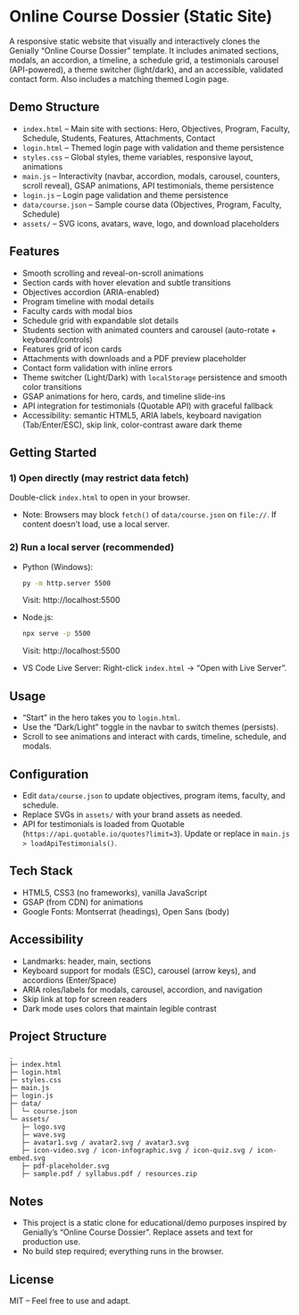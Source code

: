 # Online Course Dossier (Static Site)

A responsive static website that visually and interactively clones the Genially “Online Course Dossier” template. It includes animated sections, modals, an accordion, a timeline, a schedule grid, a testimonials carousel (API-powered), a theme switcher (light/dark), and an accessible, validated contact form. Also includes a matching themed Login page.

## Demo Structure
- `index.html` – Main site with sections: Hero, Objectives, Program, Faculty, Schedule, Students, Features, Attachments, Contact
- `login.html` – Themed login page with validation and theme persistence
- `styles.css` – Global styles, theme variables, responsive layout, animations
- `main.js` – Interactivity (navbar, accordion, modals, carousel, counters, scroll reveal), GSAP animations, API testimonials, theme persistence
- `login.js` – Login page validation and theme persistence
- `data/course.json` – Sample course data (Objectives, Program, Faculty, Schedule)
- `assets/` – SVG icons, avatars, wave, logo, and download placeholders

## Features
- Smooth scrolling and reveal-on-scroll animations
- Section cards with hover elevation and subtle transitions
- Objectives accordion (ARIA-enabled)
- Program timeline with modal details
- Faculty cards with modal bios
- Schedule grid with expandable slot details
- Students section with animated counters and carousel (auto-rotate + keyboard/controls)
- Features grid of icon cards
- Attachments with downloads and a PDF preview placeholder
- Contact form validation with inline errors
- Theme switcher (Light/Dark) with `localStorage` persistence and smooth color transitions
- GSAP animations for hero, cards, and timeline slide-ins
- API integration for testimonials (Quotable API) with graceful fallback
- Accessibility: semantic HTML5, ARIA labels, keyboard navigation (Tab/Enter/ESC), skip link, color-contrast aware dark theme

## Getting Started
### 1) Open directly (may restrict data fetch)
Double-click `index.html` to open in your browser.
- Note: Browsers may block `fetch()` of `data/course.json` on `file://`. If content doesn’t load, use a local server.

### 2) Run a local server (recommended)
- Python (Windows):
  ```bash
  py -m http.server 5500
  ```
  Visit: http://localhost:5500

- Node.js:
  ```bash
  npx serve -p 5500
  ```
  Visit: http://localhost:5500

- VS Code Live Server: Right-click `index.html` → “Open with Live Server”.

## Usage
- “Start” in the hero takes you to `login.html`.
- Use the “Dark/Light” toggle in the navbar to switch themes (persists).
- Scroll to see animations and interact with cards, timeline, schedule, and modals.

## Configuration
- Edit `data/course.json` to update objectives, program items, faculty, and schedule.
- Replace SVGs in `assets/` with your brand assets as needed.
- API for testimonials is loaded from Quotable (`https://api.quotable.io/quotes?limit=3`). Update or replace in `main.js > loadApiTestimonials()`.

## Tech Stack
- HTML5, CSS3 (no frameworks), vanilla JavaScript
- GSAP (from CDN) for animations
- Google Fonts: Montserrat (headings), Open Sans (body)

## Accessibility
- Landmarks: header, main, sections
- Keyboard support for modals (ESC), carousel (arrow keys), and accordions (Enter/Space)
- ARIA roles/labels for modals, carousel, accordion, and navigation
- Skip link at top for screen readers
- Dark mode uses colors that maintain legible contrast

## Project Structure
```
.
├─ index.html
├─ login.html
├─ styles.css
├─ main.js
├─ login.js
├─ data/
│  └─ course.json
└─ assets/
   ├─ logo.svg
   ├─ wave.svg
   ├─ avatar1.svg / avatar2.svg / avatar3.svg
   ├─ icon-video.svg / icon-infographic.svg / icon-quiz.svg / icon-embed.svg
   ├─ pdf-placeholder.svg
   ├─ sample.pdf / syllabus.pdf / resources.zip
```

## Notes
- This project is a static clone for educational/demo purposes inspired by Genially’s “Online Course Dossier”. Replace assets and text for production use.
- No build step required; everything runs in the browser.

## License
MIT – Feel free to use and adapt.
